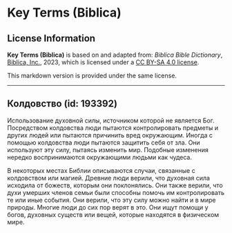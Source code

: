# Key Terms (Biblica)

## License Information

**Key Terms (Biblica)** is based on and adapted from: _Biblica Bible Dictionary_, [Biblica, Inc.](https://www.biblica.com/), 2023, which is licensed under a [CC BY-SA 4.0 license](https://creativecommons.org/licenses/by-sa/4.0/legalcode.en).

This markdown version is provided under the same license.



--------------------------------

## Колдовство (id: 193392)

Использование духовной силы, источником которой не является Бог. Посредством колдовства люди пытаются контролировать предметы и других людей или пытаются причинить вред окружающим. Иногда с помощью колдовства люди пытаются защитить себя от зла. Они используют эту силу, пытаясь изменить мир. Подобные изменения нередко воспринимаются окружающими людьми как чудеса. 

В некоторых местах Библии описываются случаи, связанные с колдовством или магией. Древние люди верили, что духовная сила исходила от божеств, которым они поклонялись. Они также верили, что духи умерших членов семьи были способны помочь им контролировать те или иные события. Они верили, что эту силу можно найти и в мире природы. Многие люди до сих пор верят в это. Они ищут помощи у богов, духовных существ или вещей, которые находятся в физическом мире.


